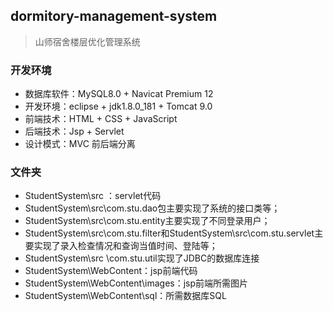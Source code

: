 ## dormitory-management-system
> 山师宿舍楼层优化管理系统

### 开发环境
- 数据库软件：MySQL8.0 + Navicat Premium 12
- 开发环境：eclipse + jdk1.8.0_181 + Tomcat 9.0
- 前端技术：HTML + CSS + JavaScript
- 后端技术：Jsp + Servlet
- 设计模式：MVC 前后端分离

### 文件夹
- StudentSystem\src ：servlet代码
- StudentSystem\src\com.stu.dao包主要实现了系统的接口类等；
- StudentSystem\src\com.stu.entity主要实现了不同登录用户；
- StudentSystem\src\com.stu.filter和StudentSystem\src\com.stu.servlet主要实现了录入检查情况和查询当值时间、登陆等；
- StudentSystem\src \com.stu.util实现了JDBC的数据库连接
- StudentSystem\WebContent：jsp前端代码
- StudentSystem\WebContent\images：jsp前端所需图片
- StudentSystem\WebContent\sql：所需数据库SQL
